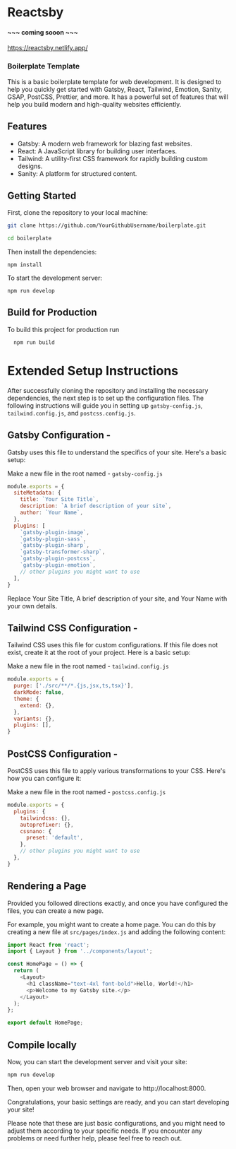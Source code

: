 # Reactsby 
#### ~~~  coming sooon ~~~  ####

https://reactsby.netlify.app/
### Boilerplate Template

This is a basic boilerplate template for web development. It is designed to help you quickly get started with Gatsby, React, Tailwind, Emotion, Sanity, GSAP, PostCSS, Prettier, and more. It has a powerful set of features that will help you build modern and high-quality websites efficiently.


## Features
- Gatsby: A modern web framework for blazing fast websites.
- React: A JavaScript library  for building user interfaces.
- Tailwind: A utility-first CSS framework for rapidly building custom designs.
- Sanity: A platform for structured content.


## Getting Started
First, clone the repository to your local machine:

```bash
git clone https://github.com/YourGithubUsername/boilerplate.git

cd boilerplate
```
Then install the dependencies:
```bashCopy code
npm install 
```
To start the development server:

```
npm run develop
```


## Build for Production

To build this project for production run

```bash
  npm run build
```


# Extended Setup Instructions
After successfully cloning the repository and installing the necessary dependencies, the next step is to set up the configuration files. The following instructions will guide you in setting up ```gatsby-config.js```, ```tailwind.config.js```, and ```postcss.config.js```.


## Gatsby Configuration - 
Gatsby uses this file to understand the specifics of your site. Here's a basic setup:

Make a new file in the root named - 
```gatsby-config.js```




```javascript
module.exports = {
  siteMetadata: {
    title: `Your Site Title`,
    description: `A brief description of your site`,
    author: `Your Name`,
  },
  plugins: [
    `gatsby-plugin-image`,
    `gatsby-plugin-sass`,
    `gatsby-plugin-sharp`,
    `gatsby-transformer-sharp`,
    `gatsby-plugin-postcss`,
    `gatsby-plugin-emotion`,
    // other plugins you might want to use
  ],
}
```
Replace Your Site Title, A brief description of your site, and Your Name with your own details.

## Tailwind CSS Configuration -
Tailwind CSS uses this file for custom configurations. If this file does not exist, create it at the root of your project. Here is a basic setup:
 
Make a new file in the root named - ```tailwind.config.js```

```javascript
module.exports = {
  purge: ['./src/**/*.{js,jsx,ts,tsx}'],
  darkMode: false,
  theme: {
    extend: {},
  },
  variants: {},
  plugins: [],
}
```

## PostCSS Configuration  -
PostCSS uses this file to apply various transformations to your CSS. Here's how you can configure it:
 
Make a new file in the root named - ```postcss.config.js```

```javascript
module.exports = {
  plugins: {
    tailwindcss: {},
    autoprefixer: {},
    cssnano: {
      preset: 'default',
    },
    // other plugins you might want to use
  },
}

```

## Rendering a Page

Provided you followed directions exactly, and once you have configured the files, you can create a new page.

For example, you might want to create a home page. You can do this by creating a new file at ```src/pages/index.js``` and adding the following content:

```javascript
import React from 'react';
import { Layout } from '../components/layout';

const HomePage = () => {
  return (
    <Layout>
      <h1 className="text-4xl font-bold">Hello, World!</h1>
      <p>Welcome to my Gatsby site.</p>
    </Layout>
  );
};

export default HomePage;

```
    
## Compile locally
Now, you can start the development server and visit your site:
```bash
npm run develop
```

Then, open your web browser and navigate to http://localhost:8000.

Congratulations, your basic settings are ready, and you can start developing your site!

Please note that these are just basic configurations, and you might need to adjust them according to your specific needs. If you encounter any problems or need further help, please feel free to reach out.

